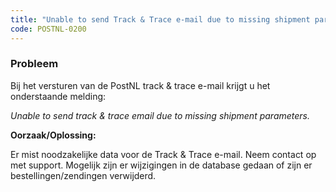 ```yaml
---
title: "Unable to send Track & Trace e-mail due to missing shipment parameters"
code: POSTNL-0200
---
```


<div class="columnLayout single" data-layout="single">
<div class="cell normal" data-type="normal">
<div class="innerCell">
<p><h3>Probleem</h3></p><p>Bij het versturen van de PostNL track &amp; trace e-mail krijgt u het onderstaande melding:</p><p><em>Unable to send track &amp; trace email due to missing shipment parameters.</em></p><p><strong>Oorzaak/Oplossing:</strong></p><p>Er mist noodzakelijke data voor de Track &amp; Trace e-mail. Neem contact op met support. Mogelijk zijn er wijzigingen in de database gedaan of zijn er bestellingen/zendingen verwijderd.</p></div>
</div>
</div>